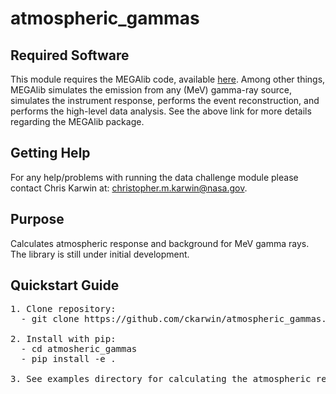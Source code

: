 # atmospheric_gammas

## Required Software <br />
This module requires the MEGAlib code, available [here](http://megalibtoolkit.com/home.html). Among other things, MEGAlib simulates the emission from any (MeV) gamma-ray source, simulates the instrument response, performs the event reconstruction, and performs the high-level data analysis. See the above link for more details regarding the MEGAlib package.   

## Getting Help <br />
For any help/problems with running the data challenge module please contact Chris Karwin at: christopher.m.karwin@nasa.gov. 

## Purpose <br />
Calculates atmospheric response and background for MeV gamma rays. The library is still under initial development.   

## Quickstart Guide <br /> 
<pre>
1. Clone repository:
  - git clone https://github.com/ckarwin/atmospheric_gammas.git

2. Install with pip:
  - cd atmosheric_gammas
  - pip install -e .
     
3. See examples directory for calculating the atmospheric response using a rectangular mass model of the atmosphere.  

</pre>

